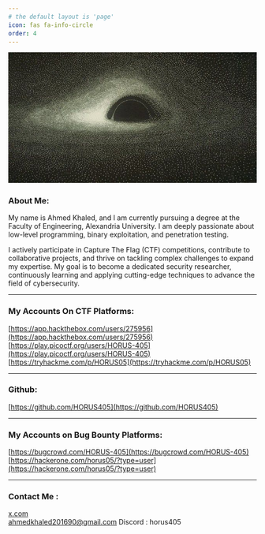 ```yaml
---
# the default layout is 'page'
icon: fas fa-info-circle
order: 4
---
```

![](/assets/images/blackhole.jpeg)

### About Me:
My name is Ahmed Khaled, and I am currently pursuing a degree at the Faculty of Engineering, Alexandria University. I am deeply passionate about low-level programming, binary exploitation, and penetration testing.

I actively participate in Capture The Flag (CTF) competitions, contribute to collaborative projects, and thrive on tackling complex challenges to expand my expertise. My goal is to become a dedicated security researcher, continuously learning and applying cutting-edge techniques to advance the field of cybersecurity.

---
### My Accounts On CTF Platforms:
[https://app.hackthebox.com/users/275956](https://app.hackthebox.com/users/275956)  
[https://play.picoctf.org/users/HORUS-405](https://play.picoctf.org/users/HORUS-405)  
[https://tryhackme.com/p/HORUS05](https://tryhackme.com/p/HORUS05)  

---
### Github:
[https://github.com/HORUS405](https://github.com/HORUS405)  

 ---
### My Accounts on Bug Bounty Platforms:
[https://bugcrowd.com/HORUS-405](https://bugcrowd.com/HORUS-405)  
[https://hackerone.com/horus05/?type=user](https://hackerone.com/horus05/?type=user)

---
### Contact Me :  
[x.com](https://twitter.com/Horus405)  
[ahmedkhaled201690@gmail.com](mailto:ahmedkhaled201690@gmail.com)
Discord : horus405
